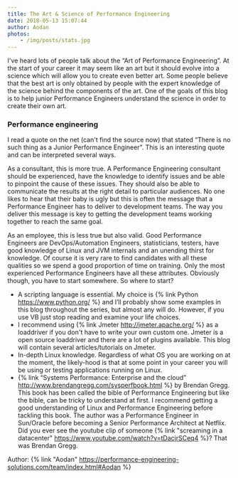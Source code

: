 ```yaml
---
title: The Art & Science of Performance Engineering
date: 2018-05-13 15:07:44
author: Aodan
photos: 
	- /img/posts/stats.jpg
---
```


I've heard lots of people talk about the “Art of Performance Engineering”. At the start of your career it may seem like an art but it should evolve into a science which will allow you to create even better art. Some people believe that the best art is only obtained by people with the expert knowledge of the science behind the components of the art. One of the  goals of this blog is to help junior Performance Engineers understand the science in order to create their own art.

<!--more-->

### Performance engineering

I read a quote on the net (can't find the source now) that stated “There is no such thing as a Junior Performance  Engineer”. This is an interesting quote and can be interpreted several ways.

As a consultant, this is more true. A Performance Engineering consultant should be experienced, have the knowledge to identify issues and be able to pinpoint the cause of these issues. They should also be able to communicate the results at the right detail to particular audiences. No one likes to hear that their baby is ugly but this is often the message that a Performance Engineer has to deliver to development teams. The way you deliver this message is key to getting the development teams working together to reach the same goal.

As an employee, this is less true but also valid. Good Performance Engineers are  DevOps/Automation Engineers, statisticians, testers, have good knowledge of Linux and JVM internals and an unending thirst for knowledge. Of course it is very rare to find candidates with all these qualities so we spend a good proportion of time on training. Only the most experienced Performance Engineers have all these attributes. Obviously though, you have to start somewhere. So where to start?

* A scripting language is essential. My choice is {% link Python https://www.python.org/ %} and I’ll probably show some examples in this blog throughout the series, but almost any will do. However, if you use VB just stop reading and examine your life choices.
* I recommend using {% link Jmeter http://jmeter.apache.org/ %}  as a loaddriver if you don't have to write your own custom one. Jmeter is a open source loaddriver and there are a lot of plugins available. This blog will contain several articles/tutorials on Jmeter.
* In-depth Linux knowledge. Regardless of what OS you are working on at the moment, the likely-hood is that at some point in your career you will be using or testing applications running on Linux.
* {% link “Systems Performance: Enterprise and the cloud” http://www.brendangregg.com/sysperfbook.html %}  by Brendan Gregg. This book has been called the bible of Performance Engineering but like the bible, can be tricky to understand at first. I recommend getting a good understanding of Linux and Performance Engineering before tackling this book. The author was a Performance Engineer in Sun/Oracle before becoming a Senior Performance Architect at Netflix. Did you ever see the youtube clip of someone {% link "screaming in a datacenter" https://www.youtube.com/watch?v=tDacjrSCeq4 %}? That was Brendan Gregg.


Author: {% link "Aodan" https://performance-engineering-solutions.com/team/index.html#Aodan %}
